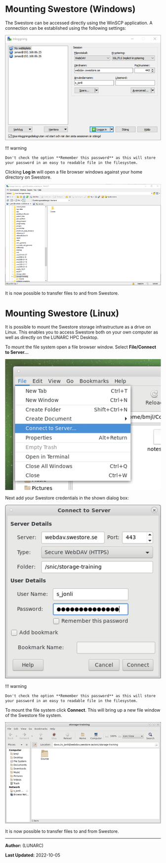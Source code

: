 # Mounting Swestore (Windows)

The Swestore can be accessed directly using the WinSCP application. A connection can be established using the following settings:

![](../../images/swestore_mount_winscp_01.png)

!!! warning

    Don't check the option **Remember this password** as this will store your password in an easy to readable file in the filesystem.

Clicking **Log in** will open a file browser windows against your home directory on Swestore. 

![](../../images/swestore_mount_winscp_02.png)

It is now possible to transfer files to and from Swestore.

# Mounting Swestore (Linux)

It is possible to mount the Swestore storage infrastructure as a drive on Linux. This enables you to access Swestore both on your own computer as well as directly on the LUNARC HPC Desktop. 

To mount the file system open a file browser window. Select **File/Connect to Server...**

![](../../images/swestore_mount_linux_01.png)

Next add your Swestore credentials in the shown dialog box:

![](../../images/swestore_mount_linux_02.png)

!!! warning

    Don't check the option **Remember this password** as this will store your password in an easy to readable file in the filesystem.

To mount the file system click **Connect**. This will bring up a new file window of the Swestore file system.

![](../../images/swestore_mount_linux_03.png)

It is now possible to transfer files to and from Swestore.

---

**Author:**
(LUNARC)

**Last Updated:**
2022-10-05